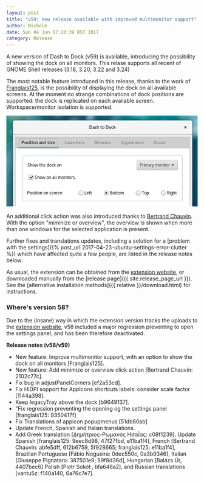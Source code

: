 ```yaml
---
layout: post
title: "v59: new release available with improved multimonitor support"
author: Michele
date: Sun 04 Jun 17:20:39 BST 2017
category: Release
---
```


A new version of Dash to Dock (v59) is available, introducing the possibility of showing the dock on all monitors. This relase supports all recent of GNOME Shell releases (3.18, 3.20, 3.22 and 3.24)

<!--more-->

The most notable feature introduced in this release, thanks to the work of [Franglais125](https://github.com/franglais125), is the possibility of displaying the dock on all available screens. At the moment no strange combinations of dock positions are supported: the dock is replicated on each available screen. Workspace/monitor isolation is supported.

<a href="/media/v59_multimonitor_settings.png"><img
src="/media/v59_multimonitor_settings.png" alt="New multimonitor setttings" class="center"></a>

An additional click action was also introduced thanks to [Bertrand Chauvin](https://github.com/bchauvin). With the option "miminize or overview", the overview is shown when more than one windows for the selected application is present.

Further fixes and translations updates, including a solution for a [problem with the settings]({% post_url 2017-04-23-ubuntu-settings-error-clutter %}) which have affected quite a few people, are listed in the release notes below:

As usual, the extension can be obtained from the [extension website](https://extensions.gnome.org/extension/307/dash-to-dock/), or downloaded manually from the [release page]({{ site.release_page_url }}). See the [alternative installation methods]({{ relative }}/download.html) for instructions.

### Where's version 58?

Due to the (insane) way in which the extension version tracks the uploads to the [extension website](https://extensions.gnome.org/extension/307/dash-to-dock/), v58 included a major regression preventing to open the settings panel, and has been therefore deactivated.

**Release notes (v58/v59)**

* New feature: Improve multimonitor support, with an option to show the dock on all monitors [Franglais125].
* New feature: Add minimize or overview click action [Bertrand Chauvin: 2102c77c].
* Fix bug in adjustPanelCorners [ef2a53cd].
* Fix HiDPI sopport for AppIcons shortcuts labels: consider scale factor [1144a398].
* Keep legacyTray above the dock [b9649137].
* "Fix regression preventing the opening og the settings panel [franglais125: 9350417f]
* Fix Translations of appicon popupmenus [51db80ab]
* Update French, Spanish and Italian translations.
* Add Greek translation [Δημήτριος-Ρωμανός Ησαΐας: c08f1239]. Update Spanish [franglais125: 9eec8d98, 47f27fbd, e11ba1f4], French [Bertrand Chauvin: abfe5dff, 612b6759, 5f928665; franglais125: e11ba1f4], Brazilian Portuguese [Fábio Nogueira: 0dec550c, 0a3b9346], Italian [Giuseppe PIgnataro: 387501e9; 59f8d36d], Hungarian [Balázs Úr, 4407bec6]
Polish [Piotr Sokół:, bfa646a2], and Russian translations [vantu5z: f140a140, 6a76c7e7].


